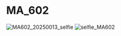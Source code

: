 # MA_602
![MA602_20250013_selfie](https://user-images.githubusercontent.com/77276049/116591593-9f428200-a93c-11eb-9884-53efccc533f2.jpeg)
![selfie_MA602](https://user-images.githubusercontent.com/77276049/116595308-d0bd4c80-a940-11eb-829f-7301635bca3c.jpg)
